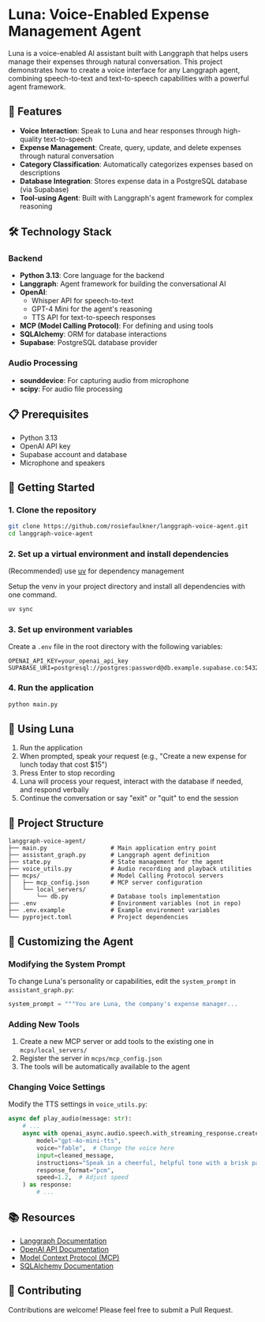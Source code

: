 # Luna: Voice-Enabled Expense Management Agent

Luna is a voice-enabled AI assistant built with Langgraph that helps users manage their expenses through natural conversation. This project demonstrates how to create a voice interface for any Langgraph agent, combining speech-to-text and text-to-speech capabilities with a powerful agent framework.

## 🌟 Features

- **Voice Interaction**: Speak to Luna and hear responses through high-quality text-to-speech
- **Expense Management**: Create, query, update, and delete expenses through natural conversation
- **Category Classification**: Automatically categorizes expenses based on descriptions
- **Database Integration**: Stores expense data in a PostgreSQL database (via Supabase)
- **Tool-using Agent**: Built with Langgraph's agent framework for complex reasoning

## 🛠️ Technology Stack

### Backend

- **Python 3.13**: Core language for the backend
- **Langgraph**: Agent framework for building the conversational AI
- **OpenAI**:
  - Whisper API for speech-to-text
  - GPT-4 Mini for the agent's reasoning
  - TTS API for text-to-speech responses
- **MCP (Model Calling Protocol)**: For defining and using tools
- **SQLAlchemy**: ORM for database interactions
- **Supabase**: PostgreSQL database provider

### Audio Processing

- **sounddevice**: For capturing audio from microphone
- **scipy**: For audio file processing

## 📋 Prerequisites

- Python 3.13
- OpenAI API key
- Supabase account and database
- Microphone and speakers

## 🚀 Getting Started

### 1. Clone the repository

```bash
git clone https://github.com/rosiefaulkner/langgraph-voice-agent.git
cd langgraph-voice-agent
```

### 2. Set up a virtual environment and install dependencies

(Recommended) use [uv](https://github.com/uvlabs/uv) for dependency management

Setup the venv in your project directory and install all dependencies with one command.

```bash
uv sync
```

### 3. Set up environment variables

Create a `.env` file in the root directory with the following variables:

```env
OPENAI_API_KEY=your_openai_api_key
SUPABASE_URI=postgresql://postgres:password@db.example.supabase.co:5432/postgres
```

### 4. Run the application

```bash
python main.py
```

## 🎤 Using Luna

1. Run the application
2. When prompted, speak your request (e.g., "Create a new expense for lunch today that cost $15")
3. Press Enter to stop recording
4. Luna will process your request, interact with the database if needed, and respond verbally
5. Continue the conversation or say "exit" or "quit" to end the session

## 🧩 Project Structure

```plaintext
langgraph-voice-agent/
├── main.py                  # Main application entry point
├── assistant_graph.py       # Langgraph agent definition
├── state.py                 # State management for the agent
├── voice_utils.py           # Audio recording and playback utilities
├── mcps/                    # Model Calling Protocol servers
│   ├── mcp_config.json      # MCP server configuration
│   └── local_servers/
│       └── db.py            # Database tools implementation
├── .env                     # Environment variables (not in repo)
├── .env.example             # Example environment variables
└── pyproject.toml           # Project dependencies
```

## 🔧 Customizing the Agent

### Modifying the System Prompt

To change Luna's personality or capabilities, edit the `system_prompt` in `assistant_graph.py`:

```python
system_prompt = """You are Luna, the company's expense manager...
```

### Adding New Tools

1. Create a new MCP server or add tools to the existing one in `mcps/local_servers/`
2. Register the server in `mcps/mcp_config.json`
3. The tools will be automatically available to the agent

### Changing Voice Settings

Modify the TTS settings in `voice_utils.py`:

```python
async def play_audio(message: str):
    # ...
    async with openai_async.audio.speech.with_streaming_response.create(
        model="gpt-4o-mini-tts",
        voice="fable",  # Change the voice here
        input=cleaned_message,
        instructions="Speak in a cheerful, helpful tone with a brisk pace.",  # Modify instructions
        response_format="pcm",
        speed=1.2,  # Adjust speed
    ) as response:
        # ...
```

## 📚 Resources

- [Langgraph Documentation](https://python.langchain.com/docs/langgraph/)
- [OpenAI API Documentation](https://platform.openai.com/docs/introduction)
- [Model Context Protocol (MCP)](https://modelcontextprotocol.io/introduction)
- [SQLAlchemy Documentation](https://docs.sqlalchemy.org/)

## 🤝 Contributing

Contributions are welcome! Please feel free to submit a Pull Request.
